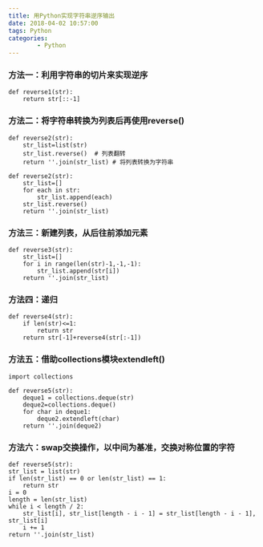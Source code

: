 ```yaml
---
title: 用Python实现字符串逆序输出
date: 2018-04-02 10:57:00
tags: Python
categories:
		- Python
---
```

### 方法一：利用字符串的切片来实现逆序

	def reverse1(str):
    	return str[::-1]

### 方法二：将字符串转换为列表后再使用reverse()
	def reverse2(str):
		str_list=list(str)
		str_list.reverse()  # 列表翻转
		return ''.join(str_list) # 将列表转换为字符串

	def reverse2(str):
		str_list=[]
		for each in str:
			str_list.append(each)
		str_list.reverse()
		return ''.join(str_list)
### 方法三：新建列表，从后往前添加元素
	def reverse3(str):
		str_list=[]
		for i in range(len(str)-1,-1,-1):
			str_list.append(str[i])
		return ''.join(str_list)	
### 方法四：递归
	def reverse4(str):
		if len(str)<=1:
			return str
		return str[-1]+reverse4(str[:-1])
### 方法五：借助collections模块extendleft()
	import collections

	def reverse5(str):
	    deque1 = collections.deque(str)
	    deque2=collections.deque()
	    for char in deque1:
	        deque2.extendleft(char)
	    return ''.join(deque2)
### 方法六：swap交换操作，以中间为基准，交换对称位置的字符
	def reverse5(str):
    str_list = list(str)
    if len(str_list) == 0 or len(str_list) == 1:
        return str
    i = 0
    length = len(str_list)
    while i < length / 2:
        str_list[i], str_list[length - i - 1] = str_list[length - i - 1], str_list[i]
        i += 1
    return ''.join(str_list)